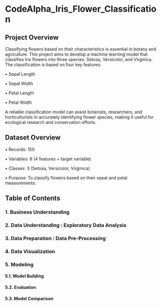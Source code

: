 # CodeAlpha_Iris_Flower_Classification
## Project Overview
Classifying flowers based on their characteristics is essential in botany and agriculture. This project aims to develop a machine learning model that classifies Iris flowers into three species: Setosa, Versicolor, and Virginica.
The classification is based on four key features:

•	Sepal Length

•	Sepal Width

•	Petal Length

•	Petal Width

A reliable classification model can assist botanists, researchers, and horticulturists in accurately identifying flower species, making it useful for ecological research and conservation efforts.
## Dataset Overview
•	Records: 150

•	Variables: 6 (4 features + target variable)

•	Classes: 3 (Setosa, Versicolor, Virginica)

•	Purpose: To classify flowers based on their sepal and petal measurements.
## Table of Contents
### 1.	Business Understanding 
### 2.	Data Understanding : Exploratory Data Analysis 
### 3.	Data Preparation : Data Pre-Processing 
### 4.	Data Visualization 
### 5.	Modeling
#### 5.1.	Model Building
#### 5.2.	Evaluation 
#### 5.3.	Model Comparison
